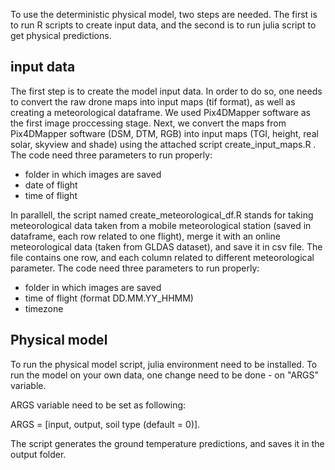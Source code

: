 To use the deterministic physical model, two steps are needed. 
The first is to run R scripts to create input data, and the second is to run julia script to get physical predictions.

input data
-
The first step is to create the model input data. In order to do so, one needs to convert the raw drone maps into input maps (tif format), as well as creating a meteorological dataframe.
We used Pix4DMapper software as the first image proccessing stage. 
Next, we convert the maps from Pix4DMapper software (DSM, DTM, RGB) into input maps (TGI, height, real solar, skyview and shade) using the attached script create_input_maps.R .  
The code need three parameters to run properly: 
  - folder in which images are saved
  - date of flight
  - time of flight
    
In parallell, the script named create_meteorological_df.R stands for taking meteorological data taken from a mobile meteorological station (saved in dataframe, each row related to one flight), merge it with an online meteorological data (taken from GLDAS dataset), and save it in csv file. The file contains one row, and each column related to different meteorological parameter. 
The code need three parameters to run properly: 
  - folder in which images are saved
  - time of flight (format DD.MM.YY_HHMM)
  - timezone

Physical model
-
To run the physical model script, julia environment need to be installed. 
To run the model on your own data, one change need to be done - on "ARGS" variable. 

ARGS variable need to be set as following: 

ARGS = [input, output, soil type (default = 0)]. 

The script generates the ground temperature predictions, and saves it in the output folder.
